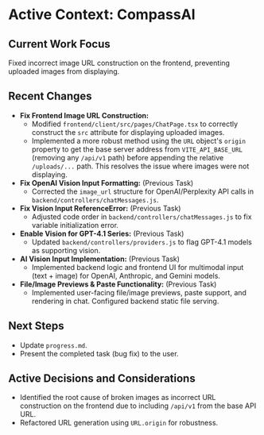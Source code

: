 # Active Context: CompassAI

## Current Work Focus
Fixed incorrect image URL construction on the frontend, preventing uploaded images from displaying.

## Recent Changes
- **Fix Frontend Image URL Construction:**
    - Modified `frontend/client/src/pages/ChatPage.tsx` to correctly construct the `src` attribute for displaying uploaded images.
    - Implemented a more robust method using the `URL` object's `origin` property to get the base server address from `VITE_API_BASE_URL` (removing any `/api/v1` path) before appending the relative `/uploads/...` path. This resolves the issue where images were not displaying.
- **Fix OpenAI Vision Input Formatting:** (Previous Task)
    - Corrected the `image_url` structure for OpenAI/Perplexity API calls in `backend/controllers/chatMessages.js`.
- **Fix Vision Input ReferenceError:** (Previous Task)
    - Adjusted code order in `backend/controllers/chatMessages.js` to fix variable initialization error.
- **Enable Vision for GPT-4.1 Series:** (Previous Task)
    - Updated `backend/controllers/providers.js` to flag GPT-4.1 models as supporting vision.
- **AI Vision Input Implementation:** (Previous Task)
    - Implemented backend logic and frontend UI for multimodal input (text + image) for OpenAI, Anthropic, and Gemini models.
- **File/Image Previews & Paste Functionality:** (Previous Task)
    - Implemented user-facing file/image previews, paste support, and rendering in chat. Configured backend static file serving.

## Next Steps
- Update `progress.md`.
- Present the completed task (bug fix) to the user.

## Active Decisions and Considerations
- Identified the root cause of broken images as incorrect URL construction on the frontend due to including `/api/v1` from the base API URL.
- Refactored URL generation using `URL.origin` for robustness.
